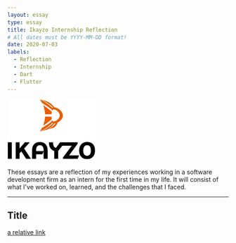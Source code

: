 ```yaml
---
layout: essay
type: essay
title: Ikayzo Internship Reflection
# All dates must be YYYY-MM-DD format!
date: 2020-07-03
labels:
  - Reflection
  - Internship
  - Dart
  - Flutter
---
```


<img class="" src="../images/logo-ikayzo.png">

These essays are a reflection of my experiences working in a software development firm as an intern for the first time in my life. It will consist of what I've worked on, learned, and the challenges that I faced.
<hr>

## Title


[a relative link](https://samuelcy.github.io/essays/2015-08-26.html)
